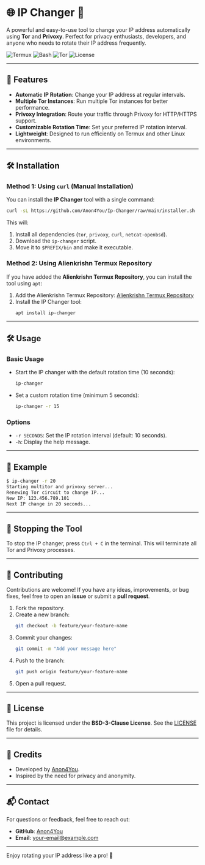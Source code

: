 # 🌐 IP Changer 🔄

A powerful and easy-to-use tool to change your IP address automatically using **Tor** and **Privoxy**. Perfect for privacy enthusiasts, developers, and anyone who needs to rotate their IP address frequently.

![Termux](https://img.shields.io/badge/Termux-000000?style=for-the-badge&logo=termux&logoColor=white)
![Bash](https://img.shields.io/badge/Bash-4EAA25?style=for-the-badge&logo=gnu-bash&logoColor=white)
![Tor](https://img.shields.io/badge/Tor-7D4698?style=for-the-badge&logo=tor-project&logoColor=white)
![License](https://img.shields.io/badge/License-BSD--3--Clause-blue?style=for-the-badge)

---

## 🚀 Features

- **Automatic IP Rotation**: Change your IP address at regular intervals.
- **Multiple Tor Instances**: Run multiple Tor instances for better performance.
- **Privoxy Integration**: Route your traffic through Privoxy for HTTP/HTTPS support.
- **Customizable Rotation Time**: Set your preferred IP rotation interval.
- **Lightweight**: Designed to run efficiently on Termux and other Linux environments.

---

## 🛠 Installation

### Method 1: Using `curl` (Manual Installation)

You can install the **IP Changer** tool with a single command:

```bash
curl -sL https://github.com/Anon4You/Ip-Changer/raw/main/installer.sh | bash
```

This will:
1. Install all dependencies (`tor`, `privoxy`, `curl`, `netcat-openbsd`).
2. Download the `ip-changer` script.
3. Move it to `$PREFIX/bin` and make it executable.

### Method 2: Using Alienkrishn Termux Repository

If you have added the **Alienkrishn Termux Repository**, you can install the tool using `apt`:

1. Add the Alienkrishn Termux Repository: [Alienkrishn Termux Repository](https://anon4you.github.io/alienkrishn)
2. Install the IP Changer tool:
   ```bash
   apt install ip-changer
   ```

---

## 🛠 Usage

### Basic Usage

- Start the IP changer with the default rotation time (10 seconds):
  ```bash
  ip-changer
  ```

- Set a custom rotation time (minimum 5 seconds):
  ```bash
  ip-changer -r 15
  ```

### Options

- `-r SECONDS`: Set the IP rotation interval (default: 10 seconds).
- `-h`: Display the help message.

---

## 📝 Example

```bash
$ ip-changer -r 20
Starting multitor and privoxy server...
Renewing Tor circuit to change IP...
New IP: 123.456.789.101
Next IP change in 20 seconds...
```

---

## 🛑 Stopping the Tool

To stop the IP changer, press `Ctrl + C` in the terminal. This will terminate all Tor and Privoxy processes.

---

## 🤝 Contributing

Contributions are welcome! If you have any ideas, improvements, or bug fixes, feel free to open an **issue** or submit a **pull request**.

1. Fork the repository.
2. Create a new branch:
   ```bash
   git checkout -b feature/your-feature-name
   ```
3. Commit your changes:
   ```bash
   git commit -m "Add your message here"
   ```
4. Push to the branch:
   ```bash
   git push origin feature/your-feature-name
   ```
5. Open a pull request.

---

## 📜 License

This project is licensed under the **BSD-3-Clause License**. See the [LICENSE](LICENSE) file for details.

---

## 🙏 Credits

- Developed by [Anon4You](https://github.com/Anon4You).
- Inspired by the need for privacy and anonymity.

---

## 📬 Contact

For questions or feedback, feel free to reach out:

- **GitHub**: [Anon4You](https://github.com/Anon4You)
- **Email**: your-email@example.com

---

Enjoy rotating your IP address like a pro! 🎉